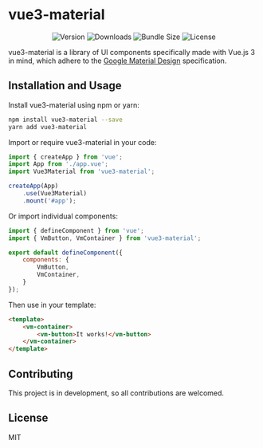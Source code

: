 # vue3-material

<p align="center">
  <img src="https://img.shields.io/npm/v/vue3-material.svg" alt="Version">
  <img src="https://img.shields.io/npm/dt/vue3-material.svg" alt="Downloads">
  <img src="https://img.shields.io/bundlephobia/min/vue3-material.svg" alt="Bundle Size">
  <img src="https://img.shields.io/npm/l/vue3-material.svg" alt="License">
</p>

vue3-material is a library of UI components specifically made with Vue.js 3 in mind, which adhere to the <a href="https://material.io/design">Google Material Design</a> specification.

## Installation and Usage

Install vue3-material using npm or yarn:

``` bash
npm install vue3-material --save
yarn add vue3-material
```

Import or require vue3-material in your code:

``` javascript
import { createApp } from 'vue';
import App from './app.vue';
import Vue3Material from 'vue3-material';

createApp(App)
    .use(Vue3Material)
    .mount('#app');
```

Or import individual components:

``` javascript
import { defineComponent } from 'vue';
import { VmButton, VmContainer } from 'vue3-material';

export default defineComponent({
    components: {
        VmButton,
        VmContainer,
    }
});
```

Then use in your template:

``` html
<template>
    <vm-container>
        <vm-button>It works!</vm-button>
    </vm-container>
</template>
```

## Contributing

This project is in development, so all contributions are welcomed.

## License

MIT
